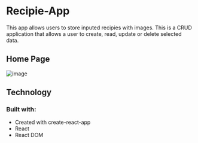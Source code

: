 # Recipie-App
This app allows users to store inputed recipies with images. This is a CRUD application that allows a user to create, read, update or delete selected data.

## Home Page
![image](https://user-images.githubusercontent.com/57878265/187788598-05fd25b7-e116-4c77-8e45-a6e95f12bf23.png)

## Technology
### Built with:
- Created with create-react-app
- React 
- React DOM 
